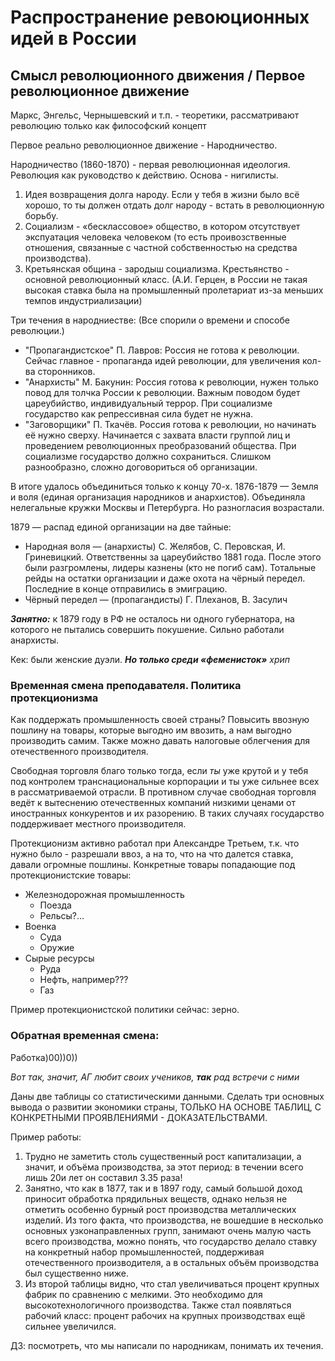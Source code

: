 # Распространение ревоюционных идей в России

## Смысл революционного движения / Первое революционное движение

Маркс, Энгельс, Чернышевский и т.п. - теоретики, рассматривают революцию только как философский концепт

Первое реально революционное движение - Народничество.

Народничество (1860-1870) - первая революционная идеология. Революция как руководство к действию. Основа - нигилисты.
1. Идея возвращения долга народу. Если у тебя в жизни было всё хорошо, то ты должен отдать долг народу - встать в революционную борьбу.
2. Социализм - «бесклассовое» общество, в котором отсутствует экспуатация человека человеком 
(то есть проивозственные отношения, связанные с частной собственностью на средства производства).
3. Кретьянская община - зародыш социализма. 
Крестьянство - основной революционный класс. (А.И. Герцен, 
в России не такая высокая ставка была на промышленный пролетариат из-за меньших темпов индустриализации)

Три течения в народниестве:
(Все спорили о времени и способе революции.)
 - "Пропагандистское" П. Лавров: Россия не готова к революции. Сейчас главное - пропаганда идей революции, для увеличения кол-ва сторонников.
 - "Анархисты" М. Бакунин: Россия готова к революции, нужен только повод для толчка России к революции. Важным поводом будет цареубийство, индивидуальный террор. При социализме государство как репрессивная сила будет не нужна. 
 - "Заговорщики" П. Ткачёв. Россия готова к революции, но начинать её нужно сверху. Начинается с захвата власти группой лиц и проведением революционных преобразований общества. При социализме государство должно сохраниться.
Слишком разнообразно, сложно договориться об организации.

В итоге удалось объединиться только к концу 70-х. 
1876-1879 — Земля и воля (единая организация народников и анархистов). Объединяла нелегальные кружки Москвы и Петербурга. Но разногласия возрастали.

1879 — распад единой организации на две тайные:
- Народная воля — (анархисты) С. Желябов, С. Перовская, И. Гриневицкий. Ответственны за цареубийство 1881 года. После этого были разгромлены, лидеры казнены (кто не погиб сам). Тотальные рейды на остатки организации и даже охота на чёрный передел. Последние в конце отправились в эмиграцию. 
- Чёрный передел — (пропагандисты) Г. Плеханов, В. Засулич

_**Занятно:**_ к 1879 году в РФ не осталось ни одного губернатора, на которого не пытались совершить покушение. Сильно работали анархисты.

Кек: были женские дуэли. **_Но только среди «феменисток»_**
*хрип*

### Временная смена преподавателя. Политика протекционизма

Как поддержать промышленность своей страны?
Повысить ввозную пошлину на товары, которые выгодно им ввозить, а нам выгодно производить самим. 
Также можно давать налоговые облегчения для отечественного производителя. 

Свободная торговля благо только тогда, если *ты* уже крутой и у тебя под контролем транснациональные корпорации
и ты уже сильнее всех в рассматриваемой отрасли. 
В противном случае свободная торговля ведёт к вытеснению отечественных компаний 
низкими ценами от иностранных конкурентов и их разорению. 
В таких случаях государство поддерживает местного производителя. 

Протекционизм активно работал при Александре Третьем, т.к. что нужно было - разрешали ввоз, а на то, что на что далется ставка, давали огромные пошлины. 
Конкретные товары попадающие под протекционистские товары: 
- Железнодорожная промышленность
    - Поезда
    - Рельсы?…
- Военка
    - Суда
    - Оружие
- Сырые ресурсы 
    - Руда
    - Нефть, например???
    - Газ

Пример протекционистской политики сейчас: зерно.

### Обратная временная смена: 

Работка)00))0))

_Вот так, значит, АГ любит своих учеников, **так** рад встречи с ними_

Даны две таблицы со статистическими данными. Сделать три основных вывода о развитии экономики страны, 
ТОЛЬКО НА ОСНОВЕ ТАБЛИЦ, С КОНКРЕТНЫМИ ПРОЯВЛЕНИЯМИ - ДОКАЗАТЕЛЬСТВАМИ.

Пример работы:
1)	Трудно не заметить столь существенный рост капитализации, а значит, и объёма производства, за этот период: в течении всего лишь 20и лет он составил 3.35 раза!
2)	Занятно, что как в 1877, так и в 1897 году, самый большой доход приносит обработка прядильных веществ, однако нельзя не отметить особенно бурный рост производства металлических изделий. Из того факта, что производства, не вошедшие в несколько основных узконаправленных групп, занимают очень малую часть всего производства, можно понять, что государство делало ставку на конкретный набор промышленностей, поддерживая отечественного производителя, а в остальных объём производства был существенно ниже.
3)	Из второй таблицы видно, что стал увеличиваться процент крупных фабрик по сравнению с мелкими. Это необходимо для высокотехнологичного производства. Также стал появляться рабочий класс: процент рабочих на крупных производствах ещё сильнее увеличился.


ДЗ: посмотреть, что мы написали по народникам, понимать их течения.
